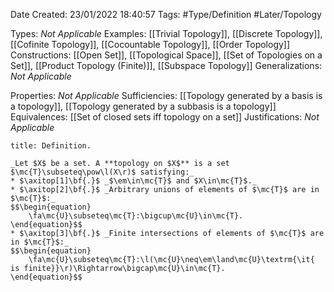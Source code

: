 <div class="topSpace"></div>

Date Created: 23/01/2022 18:40:57
Tags: #Type/Definition #Later/Topology

Types: _Not Applicable_
Examples: [[Trivial Topology]], [[Discrete Topology]], [[Cofinite Topology]], [[Cocountable Topology]], [[Order Topology]]
Constructions: [[Open Set]], [[Topological Space]], [[Set of Topologies on a Set]], [[Product Topology (Finite)]], [[Subspace Topology]]
Generalizations: _Not Applicable_

Properties: _Not Applicable_
Sufficiencies: [[Topology generated by a basis is a topology]], [[Topology generated by a subbasis is a topology]]
Equivalences: [[Set of closed sets iff topology on a set]]
Justifications: _Not Applicable_

``` ad-Definition
title: Definition.

_Let $X$ be a set. A **topology on $X$** is a set $\mc{T}\subseteq\pow\l(X\r)$ satisfying:_
* $\axitop[1]\bf{.}$ _$\em\in\mc{T}$ and $X\in\mc{T}$._
* $\axitop[2]\bf{.}$ _Arbitrary unions of elements of $\mc{T}$ are in $\mc{T}$:_
$$\begin{equation}
    \fa\mc{U}\subseteq\mc{T}:\bigcup\mc{U}\in\mc{T}.
\end{equation}$$
* $\axitop[3]\bf{.}$ _Finite intersections of elements of $\mc{T}$ are in $\mc{T}$:_
$$\begin{equation}
    \fa\mc{U}\subseteq\mc{T}:\l(\mc{U}\neq\em\land\mc{U}\textrm{\it{ is finite}}\r)\Rightarrow\bigcap\mc{U}\in\mc{T}.
\end{equation}$$

```
